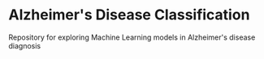 # Alzheimer's Disease Classification
Repository for exploring Machine Learning models in Alzheimer's disease diagnosis
